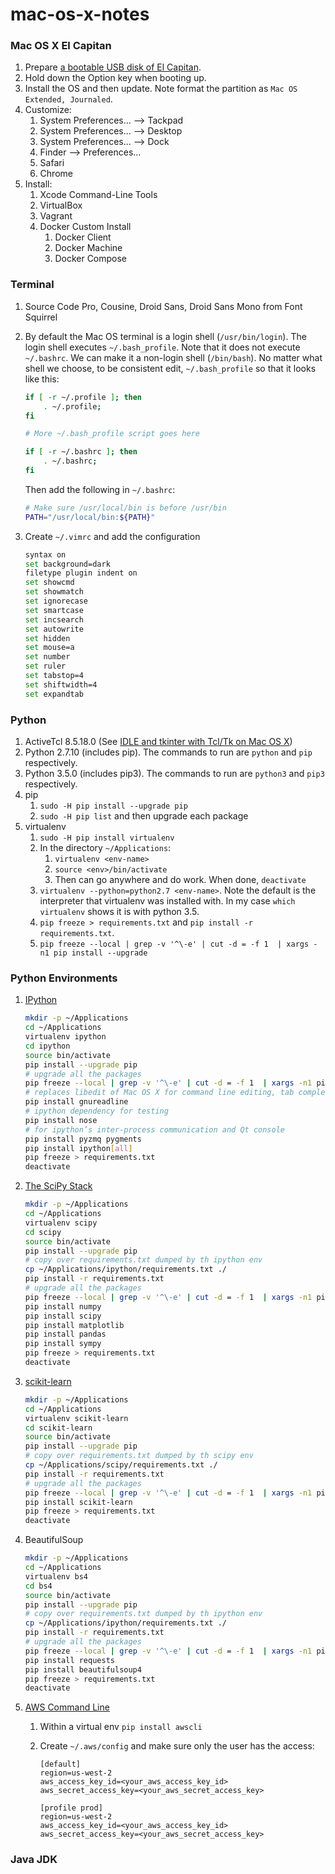 mac-os-x-notes
==============

### Mac OS X El Capitan

1. Prepare [a bootable USB disk of El Capitan](https://www.google.com/search?q=bootable+USB+El+Capitan).
2. Hold down the Option key when booting up.
3. Install the OS and then update. Note format the partition as `Mac OS Extended, Journaled`.
5. Customize:
    1. System Preferences... --> Tackpad
    2. System Preferences... --> Desktop
    3. System Preferences... --> Dock
    4. Finder --> Preferences...
    5. Safari
    6. Chrome
6. Install:
    1. Xcode Command-Line Tools
    2. VirtualBox
    3. Vagrant
    4. Docker Custom Install
        1. Docker Client
        2. Docker Machine
        3. Docker Compose

### Terminal

1. Source Code Pro, Cousine, Droid Sans, Droid Sans Mono from Font Squirrel
2. By default the Mac OS terminal is a login shell (`/usr/bin/login`). The login shell executes `~/.bash_profile`. Note that it does not execute `~/.bashrc`. We can make it a non-login shell (`/bin/bash`). No matter what shell we choose, to be consistent edit, `~/.bash_profile` so that it looks like this:
    
    ```bash
    if [ -r ~/.profile ]; then
        . ~/.profile;
    fi
    
    # More ~/.bash_profile script goes here
    
    if [ -r ~/.bashrc ]; then
        . ~/.bashrc;
    fi
    ```
    
    Then add the following in `~/.bashrc`:
    
    ```bash
    # Make sure /usr/local/bin is before /usr/bin
    PATH="/usr/local/bin:${PATH}"
    ```

3. Create `~/.vimrc` and add the configuration

    ```bash
    syntax on
    set background=dark
    filetype plugin indent on
    set showcmd
    set showmatch
    set ignorecase
    set smartcase
    set incsearch
    set autowrite
    set hidden
    set mouse=a
    set number
    set ruler
    set tabstop=4
    set shiftwidth=4
    set expandtab
    ```

### Python

1. ActiveTcl 8.5.18.0 (See [IDLE and tkinter with Tcl/Tk on Mac OS X](https://www.python.org/download/mac/tcltk/))
2. Python 2.7.10 (includes pip). The commands to run are `python` and `pip` respectively.
3. Python 3.5.0 (includes pip3). The commands to run are `python3` and `pip3` respectively.
4. pip
    1. `sudo -H pip install --upgrade pip`
    2. `sudo -H pip list` and then upgrade each package
5. virtualenv
    1. `sudo -H pip install virtualenv`
    2. In the directory `~/Applications`:
        1. `virtualenv <env-name>`
        2. `source <env>/bin/activate`
        3. Then can go anywhere and do work. When done, `deactivate`
    3. `virtualenv --python=python2.7 <env-name>`. Note the default is the interpreter that virtualenv was installed with. In my case `which virtualenv` shows it is with python 3.5.
    4. `pip freeze > requirements.txt` and `pip install -r requirements.txt`.
    5. `pip freeze --local | grep -v '^\-e' | cut -d = -f 1  | xargs -n1 pip install --upgrade`

### Python Environments

1. [IPython](http://ipython.org/)

    ```bash
    mkdir -p ~/Applications
    cd ~/Applications
    virtualenv ipython
    cd ipython
    source bin/activate
    pip install --upgrade pip
    # upgrade all the packages
    pip freeze --local | grep -v '^\-e' | cut -d = -f 1  | xargs -n1 pip install --upgrade
    # replaces libedit of Mac OS X for command line editing, tab completion, etc.
    pip install gnureadline
    # ipython dependency for testing
    pip install nose
    # for ipython’s inter-process communication and Qt console
    pip install pyzmq pygments
    pip install ipython[all]
    pip freeze > requirements.txt
    deactivate
    ```

2. [The SciPy Stack](http://www.scipy.org/)

    ```bash
    mkdir -p ~/Applications
    cd ~/Applications
    virtualenv scipy
    cd scipy
    source bin/activate
    pip install --upgrade pip
    # copy over requirements.txt dumped by th ipython env
    cp ~/Applications/ipython/requirements.txt ./
    pip install -r requirements.txt
    # upgrade all the packages
    pip freeze --local | grep -v '^\-e' | cut -d = -f 1  | xargs -n1 pip install --upgrade
    pip install numpy
    pip install scipy
    pip install matplotlib
    pip install pandas
    pip install sympy
    pip freeze > requirements.txt
    deactivate
    ```

3. [scikit-learn](http://scikit-learn.org/)

    ```bash
    mkdir -p ~/Applications
    cd ~/Applications
    virtualenv scikit-learn
    cd scikit-learn
    source bin/activate
    pip install --upgrade pip
    # copy over requirements.txt dumped by th scipy env
    cp ~/Applications/scipy/requirements.txt ./
    pip install -r requirements.txt
    # upgrade all the packages
    pip freeze --local | grep -v '^\-e' | cut -d = -f 1  | xargs -n1 pip install --upgrade
    pip install scikit-learn
    pip freeze > requirements.txt
    deactivate
    ```

4. BeautifulSoup

    ```bash
    mkdir -p ~/Applications
    cd ~/Applications
    virtualenv bs4
    cd bs4
    source bin/activate
    pip install --upgrade pip
    # copy over requirements.txt dumped by th ipython env
    cp ~/Applications/ipython/requirements.txt ./
    pip install -r requirements.txt
    # upgrade all the packages
    pip freeze --local | grep -v '^\-e' | cut -d = -f 1  | xargs -n1 pip install --upgrade
    pip install requests
    pip install beautifulsoup4
    pip freeze > requirements.txt
    deactivate
    ```

5. [AWS Command Line](https://aws.amazon.com/cli/)
    1. Within a virtual env `pip install awscli`
    2. Create `~/.aws/config` and make sure only the user has the access:

        ```
        [default]
        region=us-west-2
        aws_access_key_id=<your_aws_access_key_id>
        aws_secret_access_key=<your_aws_secret_access_key>
        
        [profile prod]
        region=us-west-2
        aws_access_key_id=<your_aws_access_key_id>
        aws_secret_access_key=<your_aws_secret_access_key>
        ```

### Java JDK
